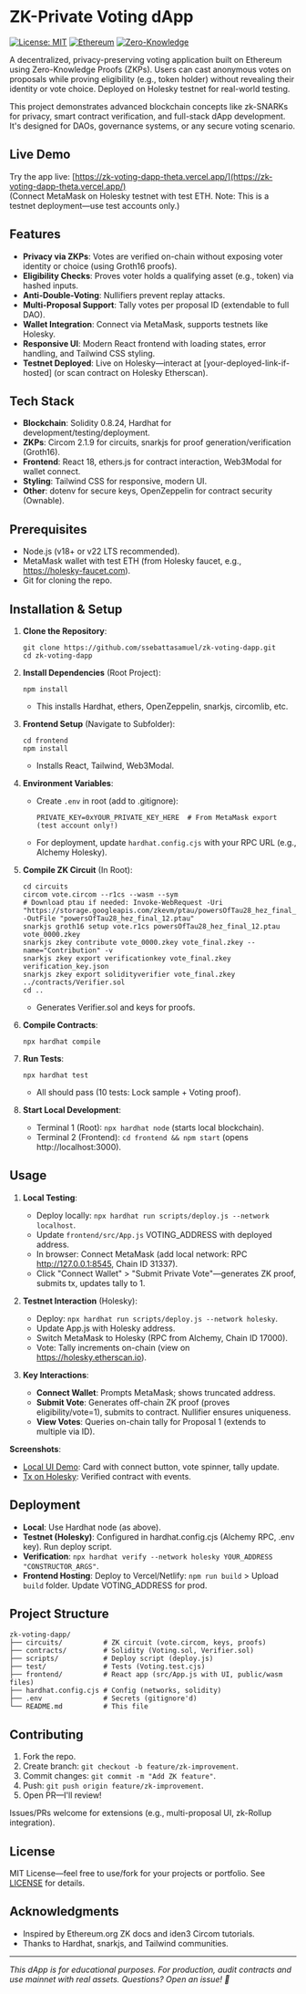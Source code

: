 # ZK-Private Voting dApp

[![License: MIT](https://img.shields.io/badge/License-MIT-yellow.svg)](https://opensource.org/licenses/MIT) [![Ethereum](https://img.shields.io/badge/Blockchain-Ethereum-orange.svg)](https://ethereum.org/) [![Zero-Knowledge](https://img.shields.io/badge/Tech-ZK%20Proofs-blue.svg)](https://iden3.io/)

A decentralized, privacy-preserving voting application built on Ethereum using Zero-Knowledge Proofs (ZKPs). Users can cast anonymous votes on proposals while proving eligibility (e.g., token holder) without revealing their identity or vote choice. Deployed on Holesky testnet for real-world testing.

This project demonstrates advanced blockchain concepts like zk-SNARKs for privacy, smart contract verification, and full-stack dApp development. It's designed for DAOs, governance systems, or any secure voting scenario.

## Live Demo

Try the app live: [https://zk-voting-dapp-theta.vercel.app/](https://zk-voting-dapp-theta.vercel.app/)  
(Connect MetaMask on Holesky testnet with test ETH. Note: This is a testnet deployment—use test accounts only.)

## Features

- **Privacy via ZKPs**: Votes are verified on-chain without exposing voter identity or choice (using Groth16 proofs).
- **Eligibility Checks**: Proves voter holds a qualifying asset (e.g., token) via hashed inputs.
- **Anti-Double-Voting**: Nullifiers prevent replay attacks.
- **Multi-Proposal Support**: Tally votes per proposal ID (extendable to full DAO).
- **Wallet Integration**: Connect via MetaMask, supports testnets like Holesky.
- **Responsive UI**: Modern React frontend with loading states, error handling, and Tailwind CSS styling.
- **Testnet Deployed**: Live on Holesky—interact at [your-deployed-link-if-hosted] (or scan contract on Holesky Etherscan).

## Tech Stack

- **Blockchain**: Solidity 0.8.24, Hardhat for development/testing/deployment.
- **ZKPs**: Circom 2.1.9 for circuits, snarkjs for proof generation/verification (Groth16).
- **Frontend**: React 18, ethers.js for contract interaction, Web3Modal for wallet connect.
- **Styling**: Tailwind CSS for responsive, modern UI.
- **Other**: dotenv for secure keys, OpenZeppelin for contract security (Ownable).

## Prerequisites

- Node.js (v18+ or v22 LTS recommended).
- MetaMask wallet with test ETH (from Holesky faucet, e.g., https://holesky-faucet.com).
- Git for cloning the repo.

## Installation & Setup

1. **Clone the Repository**:

   ```
   git clone https://github.com/ssebattasamuel/zk-voting-dapp.git
   cd zk-voting-dapp
   ```

2. **Install Dependencies** (Root Project):

   ```
   npm install
   ```

   - This installs Hardhat, ethers, OpenZeppelin, snarkjs, circomlib, etc.

3. **Frontend Setup** (Navigate to Subfolder):

   ```
   cd frontend
   npm install
   ```

   - Installs React, Tailwind, Web3Modal.

4. **Environment Variables**:

   - Create `.env` in root (add to .gitignore):
     ```
     PRIVATE_KEY=0xYOUR_PRIVATE_KEY_HERE  # From MetaMask export (test account only!)
     ```
   - For deployment, update `hardhat.config.cjs` with your RPC URL (e.g., Alchemy Holesky).

5. **Compile ZK Circuit** (In Root):

   ```
   cd circuits
   circom vote.circom --r1cs --wasm --sym
   # Download ptau if needed: Invoke-WebRequest -Uri "https://storage.googleapis.com/zkevm/ptau/powersOfTau28_hez_final_12.ptau" -OutFile "powersOfTau28_hez_final_12.ptau"
   snarkjs groth16 setup vote.r1cs powersOfTau28_hez_final_12.ptau vote_0000.zkey
   snarkjs zkey contribute vote_0000.zkey vote_final.zkey --name="Contribution" -v
   snarkjs zkey export verificationkey vote_final.zkey verification_key.json
   snarkjs zkey export solidityverifier vote_final.zkey ../contracts/Verifier.sol
   cd ..
   ```

   - Generates Verifier.sol and keys for proofs.

6. **Compile Contracts**:

   ```
   npx hardhat compile
   ```

7. **Run Tests**:

   ```
   npx hardhat test
   ```

   - All should pass (10 tests: Lock sample + Voting proof).

8. **Start Local Development**:
   - Terminal 1 (Root): `npx hardhat node` (starts local blockchain).
   - Terminal 2 (Frontend): `cd frontend && npm start` (opens http://localhost:3000).

## Usage

1. **Local Testing**:

   - Deploy locally: `npx hardhat run scripts/deploy.js --network localhost`.
   - Update `frontend/src/App.js` VOTING_ADDRESS with deployed address.
   - In browser: Connect MetaMask (add local network: RPC http://127.0.0.1:8545, Chain ID 31337).
   - Click "Connect Wallet" > "Submit Private Vote"—generates ZK proof, submits tx, updates tally to 1.

2. **Testnet Interaction** (Holesky):

   - Deploy: `npx hardhat run scripts/deploy.js --network holesky`.
   - Update App.js with Holesky address.
   - Switch MetaMask to Holesky (RPC from Alchemy, Chain ID 17000).
   - Vote: Tally increments on-chain (view on https://holesky.etherscan.io).

3. **Key Interactions**:
   - **Connect Wallet**: Prompts MetaMask; shows truncated address.
   - **Submit Vote**: Generates off-chain ZK proof (proves eligibility/vote=1), submits to contract. Nullifier ensures uniqueness.
   - **View Votes**: Queries on-chain tally for Proposal 1 (extends to multiple via ID).

**Screenshots**:

- [Local UI Demo](link-to-screenshot-or-video-if-hosted): Card with connect button, vote spinner, tally update.
- [Tx on Holesky](https://holesky.etherscan.io/address/YOUR_VOTING_CONTRACT): Verified contract with events.

## Deployment

- **Local**: Use Hardhat node (as above).
- **Testnet (Holesky)**: Configured in hardhat.config.cjs (Alchemy RPC, .env key). Run deploy script.
- **Verification**: `npx hardhat verify --network holesky YOUR_ADDRESS "CONSTRUCTOR_ARGS"`.
- **Frontend Hosting**: Deploy to Vercel/Netlify: `npm run build` > Upload `build` folder. Update VOTING_ADDRESS for prod.

## Project Structure

```
zk-voting-dapp/
├── circuits/          # ZK circuit (vote.circom, keys, proofs)
├── contracts/         # Solidity (Voting.sol, Verifier.sol)
├── scripts/           # Deploy script (deploy.js)
├── test/              # Tests (Voting.test.cjs)
├── frontend/          # React app (src/App.js with UI, public/wasm files)
├── hardhat.config.cjs # Config (networks, solidity)
├── .env               # Secrets (gitignore'd)
└── README.md          # This file
```

## Contributing

1. Fork the repo.
2. Create branch: `git checkout -b feature/zk-improvement`.
3. Commit changes: `git commit -m "Add ZK feature"`.
4. Push: `git push origin feature/zk-improvement`.
5. Open PR—I'll review!

Issues/PRs welcome for extensions (e.g., multi-proposal UI, zk-Rollup integration).

## License

MIT License—feel free to use/fork for your projects or portfolio. See [LICENSE](LICENSE) for details.

## Acknowledgments

- Inspired by Ethereum.org ZK docs and iden3 Circom tutorials.
- Thanks to Hardhat, snarkjs, and Tailwind communities.

---

_This dApp is for educational purposes. For production, audit contracts and use mainnet with real assets. Questions? Open an issue! 🚀_
